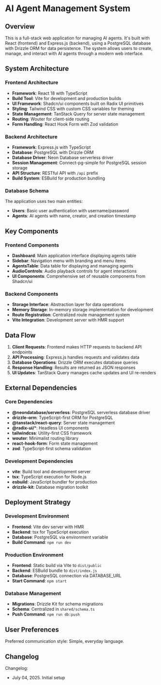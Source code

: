 # AI Agent Management System

## Overview

This is a full-stack web application for managing AI agents. It's built with React (frontend) and Express.js (backend), using a PostgreSQL database with Drizzle ORM for data persistence. The system allows users to create, manage, and interact with AI agents through a modern web interface.

## System Architecture

### Frontend Architecture
- **Framework**: React 18 with TypeScript
- **Build Tool**: Vite for development and production builds
- **UI Framework**: Shadcn/ui components built on Radix UI primitives
- **Styling**: Tailwind CSS with custom CSS variables for theming
- **State Management**: TanStack Query for server state management
- **Routing**: Wouter for client-side routing
- **Form Handling**: React Hook Form with Zod validation

### Backend Architecture
- **Framework**: Express.js with TypeScript
- **Database**: PostgreSQL with Drizzle ORM
- **Database Driver**: Neon Database serverless driver
- **Session Management**: Connect-pg-simple for PostgreSQL session storage
- **API Structure**: RESTful API with `/api` prefix
- **Build System**: ESBuild for production bundling

### Database Schema
The application uses two main entities:
- **Users**: Basic user authentication with username/password
- **Agents**: AI agents with name, creator, and creation timestamp

## Key Components

### Frontend Components
- **Dashboard**: Main application interface displaying agents table
- **Sidebar**: Navigation menu with branding and menu items
- **AgentsTable**: Data table for displaying and managing agents
- **AudioControls**: Audio playback controls for agent interactions
- **UI Components**: Comprehensive set of reusable components from Shadcn/ui

### Backend Components
- **Storage Interface**: Abstraction layer for data operations
- **Memory Storage**: In-memory storage implementation for development
- **Route Registration**: Centralized route management system
- **Vite Integration**: Development server with HMR support

## Data Flow

1. **Client Requests**: Frontend makes HTTP requests to backend API endpoints
2. **API Processing**: Express.js handles requests and validates data
3. **Database Operations**: Drizzle ORM executes database queries
4. **Response Handling**: Results are returned as JSON responses
5. **UI Updates**: TanStack Query manages cache updates and UI re-renders

## External Dependencies

### Core Dependencies
- **@neondatabase/serverless**: PostgreSQL serverless database driver
- **drizzle-orm**: TypeScript-first ORM for PostgreSQL
- **@tanstack/react-query**: Server state management
- **@radix-ui/***: Headless UI components
- **tailwindcss**: Utility-first CSS framework
- **wouter**: Minimalist routing library
- **react-hook-form**: Form state management
- **zod**: TypeScript-first schema validation

### Development Dependencies
- **vite**: Build tool and development server
- **tsx**: TypeScript execution for Node.js
- **esbuild**: JavaScript bundler for production
- **drizzle-kit**: Database migration toolkit

## Deployment Strategy

### Development Environment
- **Frontend**: Vite dev server with HMR
- **Backend**: tsx for TypeScript execution
- **Database**: PostgreSQL via environment variable
- **Build Command**: `npm run dev`

### Production Environment
- **Frontend**: Static build via Vite to `dist/public`
- **Backend**: ESBuild bundle to `dist/index.js`
- **Database**: PostgreSQL connection via DATABASE_URL
- **Start Command**: `npm start`

### Database Management
- **Migrations**: Drizzle Kit for schema migrations
- **Schema**: Centralized in `shared/schema.ts`
- **Push Command**: `npm run db:push`

## User Preferences

Preferred communication style: Simple, everyday language.

## Changelog

Changelog:
- July 04, 2025. Initial setup